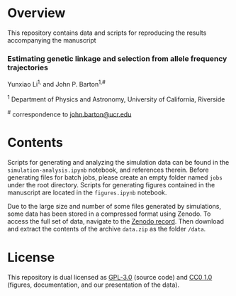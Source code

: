 # Overview

This repository contains data and scripts for reproducing the results accompanying the manuscript

### Estimating genetic linkage and selection from allele frequency trajectories
Yunxiao Li<sup>1,</sup> and John P. Barton<sup>1,#</sup>

<sup>1</sup> Department of Physics and Astronomy, University of California, Riverside

<sup>#</sup> correspondence to [john.barton@ucr.edu](mailto:john.barton@ucr.edu)

# Contents

Scripts for generating and analyzing the simulation data can be found in the `simulation-analysis.ipynb` notebook, and references therein. Before generating files for batch jobs, please create an empty folder named `jobs` under the root directory. Scripts for generating figures contained in the manuscript are located in the `figures.ipynb` notebook.

Due to the large size and number of some files generated by simulations, some data has been stored in a compressed format using Zenodo. To access the full set of data, navigate to the [Zenodo record](https://zenodo.org/record/7072019). Then download and extract the contents of the archive `data.zip` as the folder `/data`.

# License

This repository is dual licensed as [GPL-3.0](LICENSE-GPL) (source code) and [CC0 1.0](LICENSE-CC0) (figures, documentation, and our presentation of the data).
